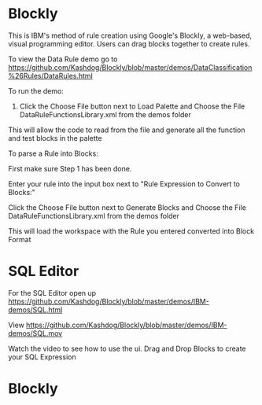# Blockly


This is IBM's method of rule creation using Google's Blockly, a web-based, visual programming editor.  Users can drag
blocks together to create rules.

To view the Data Rule demo go to https://github.com/Kashdog/Blockly/blob/master/demos/DataClassification%26Rules/DataRules.html

To run the demo:

1. Click the Choose File button next to Load Palette and Choose the File DataRuleFunctionsLibrary.xml from the demos folder

This will allow the code to read from the file and generate all the function and test blocks in the palette

To parse a Rule into Blocks:

First make sure Step 1 has been done.

Enter your rule into the input box next to "Rule Expression to Convert to Blocks:"


Click the Choose File button next to Generate Blocks and Choose the File DataRuleFunctionsLibrary.xml from the demos folder

This will load the workspace with the Rule you entered converted into Block Format

# SQL Editor

For the SQL Editor open up https://github.com/Kashdog/Blockly/blob/master/demos/IBM-demos/SQL.html

View https://github.com/Kashdog/Blockly/blob/master/demos/IBM-demos/SQL.mov 

Watch the video to see how to use the ui. Drag and Drop Blocks to create your SQL Expression


# Blockly

